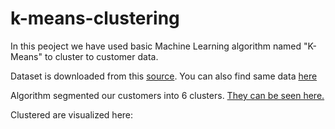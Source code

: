 # k-means-clustering
In this peoject we have used basic Machine Learning algorithm named "K-Means" to cluster to customer data.

Dataset is downloaded from this [source](https://archive.ics.uci.edu/dataset/352/online+retail). You can also find same data [here](https://github.com/prab-hub/k-means-clustering/blob/main/Mall_Customers.csv)

Algorithm segmented our customers into 6 clusters. [They can be seen here.](https://github.com/prab-hub/k-means-clustering/blob/main/clustered_mall_customers.csv)

Clustered are visualized here: 

